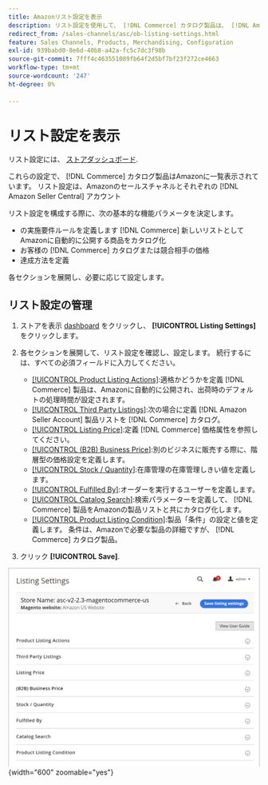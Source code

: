 ```yaml
---
title: Amazonリスト設定を表示
description: リスト設定を使用して、 [!DNL Commerce] カタログ製品は、 [!DNL Amazon Marketplace].
redirect_from: /sales-channels/asc/ob-listing-settings.html
feature: Sales Channels, Products, Merchandising, Configuration
exl-id: 939babd0-8e6d-40b8-a42a-fc5c7dc3f98b
source-git-commit: 7fff4c463551089fb64f2d5bf7bf23f272ce4663
workflow-type: tm+mt
source-wordcount: '247'
ht-degree: 0%

---
```


# リスト設定を表示

リスト設定には、 [ストアダッシュボード](./amazon-store-dashboard.md).

これらの設定で、 [!DNL Commerce] カタログ製品はAmazonに一覧表示されています。 リスト設定は、Amazonのセールスチャネルとそれぞれの [!DNL Amazon Seller Central] アカウント

リスト設定を構成する際に、次の基本的な機能パラメータを決定します。

- の実施要件ルールを定義します [!DNL Commerce] 新しいリストとしてAmazonに自動的に公開する商品をカタログ化
- お客様の [!DNL Commerce] カタログまたは競合相手の価格
- 達成方法を定義

各セクションを展開し、必要に応じて設定します。

## リスト設定の管理

1. ストアを表示 [dashboard](./amazon-store-dashboard.md) をクリックし、 **[!UICONTROL Listing Settings]** をクリックします。

1. 各セクションを展開して、リスト設定を確認し、設定します。 続行するには、すべての必須フィールドに入力してください。

   - [[!UICONTROL Product Listing Actions]](./product-listing-actions.md):適格かどうかを定義 [!DNL Commerce] 製品は、Amazonに自動的に公開され、出荷時のデフォルトの処理時間が設定されます。
   - [[!UICONTROL Third Party Listings]](./third-party-listing-settings.md):次の場合に定義 [!DNL Amazon Seller Account] 製品リストを [!DNL Commerce] カタログ。
   - [[!UICONTROL Listing Price]](./listing-price.md):定義 [!DNL Commerce] 価格属性を参照してください。
   - [[!UICONTROL (B2B) Business Price]](./business-pricing.md):別のビジネスに販売する際に、階層型の価格設定を定義します。
   - [[!UICONTROL Stock / Quantity]](./stock-quantity.md):在庫管理の在庫管理しきい値を定義します。
   - [[!UICONTROL Fulfilled By]](./fulfilled-by.md)\:オーダーを実行するユーザーを定義します。
   - [[!UICONTROL Catalog Search]](./catalog-search.md):検索パラメーターを定義して、 [!DNL Commerce] 製品をAmazonの製品リストと共にカタログ化します。
   - [[!UICONTROL Product Listing Condition]](./product-listing-condition.md):製品「条件」の設定と値を定義します。 条件は、Amazonで必要な製品の詳細ですが、 [!DNL Commerce] カタログ製品。

1. クリック **[!UICONTROL Save]**.

![リスト設定](assets/amazon-listing-settings.png){width="600" zoomable="yes"}
